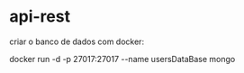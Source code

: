 # api-rest

criar o banco de dados com docker:

docker run -d -p 27017:27017 --name usersDataBase mongo

